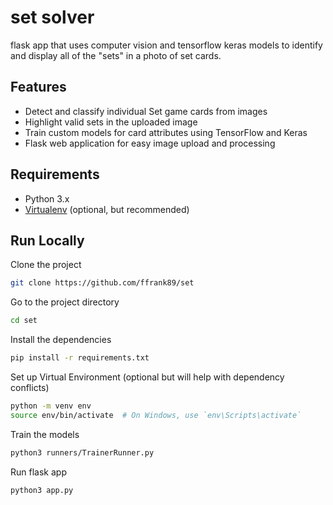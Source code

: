 
# set solver

flask app that uses computer vision and tensorflow keras models to identify and display all of the "sets" in a photo of set cards.

## Features
- Detect and classify individual Set game cards from images
- Highlight valid sets in the uploaded image
- Train custom models for card attributes using TensorFlow and Keras
- Flask web application for easy image upload and processing

## Requirements
- Python 3.x
- [Virtualenv](https://virtualenv.pypa.io/en/stable/) (optional, but recommended)

## Run Locally

Clone the project

```bash
git clone https://github.com/ffrank89/set
```

Go to the project directory

```bash
cd set
```

Install the dependencies
```bash
pip install -r requirements.txt
```

Set up Virtual Environment (optional but will help with dependency conflicts)
```bash
python -m venv env
source env/bin/activate  # On Windows, use `env\Scripts\activate`
```

Train the models

```bash
python3 runners/TrainerRunner.py
```

Run flask app

```bash
python3 app.py
```
